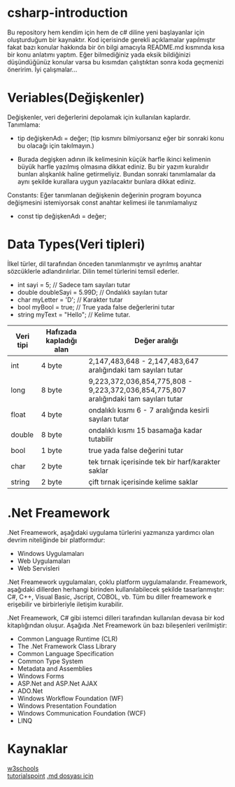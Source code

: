 # csharp-introduction
 Bu repository hem kendim için hem de c# diline yeni başlayanlar için oluşturduğum bir kaynaktır. Kod içerisinde gerekli açıklamalar yapılmıştır fakat bazı konular hakkında bir ön bilgi amacıyla README.md kısmında kısa bir konu anlatımı yaptım. Eğer bilmediğiniz yada eksik bildiğinizi düşündüğünüz konular varsa bu kısımdan çalıştıktan sonra koda geçmenizi öneririm. İyi çalışmalar...
 
# Veriables(Değişkenler)
Değişkenler, veri değerlerini depolamak için kullanılan kaplardır.<br>
Tanımlama:
 * tip değişkenAdı = değer; (tip kısmını bilmiyorsanız eğer bir sonraki konu bu olacağı için takılmayın.)
  - Burada degişken adının ilk kelimesinin küçük harfle ikinci kelimenin büyük harfle yazılmış olmasına dikkat ediniz. Bu bir yazım kuralıdır bunları alışkanlık haline getirmeliyiz. Bundan sonraki tanımlamalar da aynı şekilde kurallara uygun yazılacaktır bunlara dikkat ediniz. 
  
<bold> Constants</bold>: Eğer tanımlanan değişkenin değerinin program boyunca değişmesini istemiyorsak const anahtar kelimesi ile tanımlamalıyız
* const tip değişkenAdı = değer;

# Data Types(Veri tipleri)
 İlkel türler, dil tarafından önceden tanımlanmıştır ve ayrılmış anahtar sözcüklerle adlandırılırlar. Dilin temel türlerini temsil ederler.
 * int sayi = 5;                // Sadece tam sayıları tutar
 * double doubleSayi = 5.99D;   // Ondalıklı sayıları tutar
 * char myLetter = 'D';         // Karakter tutar
 * bool myBool = true;          // True yada false değerlerini tutar
 * string myText = "Hello";     // Kelime tutar.
 
 
 | Veri tipi | Hafızada kapladığı alan |Değer aralığı|
| -- | -- | -- |
| int   | 4 byte | 2,147,483,648 - 2,147,483,647 aralığındaki tam sayıları tutar |
| long | 8 byte | 9,223,372,036,854,775,808 - 9,223,372,036,854,775,807 aralığındaki tam sayıları tutar |
| float    | 4 byte | ondalıklı kısmı 6 - 7 aralığında kesirli sayıları tutar |
| double    | 8 byte | ondalıklı kısmı 15 basamağa kadar tutabilir |
| bool    | 1 byte | true yada false değerini tutar |
| char    | 2 byte | tek tırnak içerisinde tek bir harf/karakter saklar |
| string    | 2 byte | çift tırnak içerisinde kelime saklar |

# .Net Freamework
 .Net Freamework, aşağıdaki uygulama türlerini yazmanıza yardımcı olan devrim niteliğinde bir platformdur:
  * Windows Uygulamaları
  * Web Uygulamaları
  * Web Servisleri
 
 .Net Freamework uygulamaları, çoklu platform uygulamalarıdır. Freamework, aşağıdaki dillerden herhangi birinden kullanılabilecek şekilde tasarlanmıştır: C#, C++, Visual Basic, Jscript, COBOL, vb. Tüm bu diller freamework e erişebilir ve birbirleriyle iletişim kurabilir.
 
 .Net Freamework, C# gibi istemci dilleri tarafından kullanılan devasa bir kod kitaplığından oluşur. Aşağıda .Net Freamework ün bazı bileşenleri verilmiştir:
  * Common Language Runtime (CLR)
  * The .Net Framework Class Library
  * Common Language Specification
  * Common Type System
  * Metadata and Assemblies
  * Windows Forms
  * ASP.Net and ASP.Net AJAX
  * ADO.Net
  * Windows Workflow Foundation (WF)
  * Windows Presentation Foundation
  * Windows Communication Foundation (WCF)
  * LINQ
 


# Kaynaklar
 [w3schools](https://www.w3schools.com/cs/cs_variables.asp)<br>
 [tutorialspoint](https://www.tutorialspoint.com/csharp/index.htm)
 [.md dosyası için](https://guides.github.com/features/mastering-markdown/)
